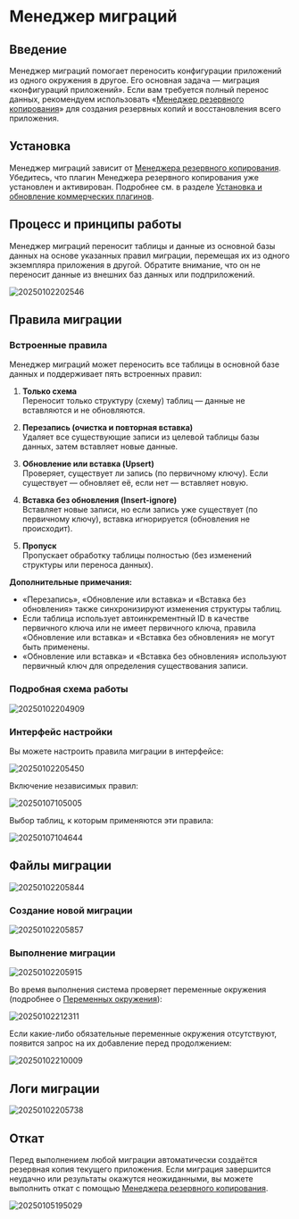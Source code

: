 # Менеджер миграций

<PluginInfo licenseBundled="professional" name="migration-manager"></PluginInfo>

## Введение

Менеджер миграций помогает переносить конфигурации приложений из одного окружения в другое. Его основная задача — миграция «конфигураций приложений». Если вам требуется полный перенос данных, рекомендуем использовать «[Менеджер резервного копирования](/handbook/backups)» для создания резервных копий и восстановления всего приложения.

## Установка

Менеджер миграций зависит от [Менеджера резервного копирования](/handbook/backups). Убедитесь, что плагин Менеджера резервного копирования уже установлен и активирован. Подробнее см. в разделе [Установка и обновление коммерческих плагинов](/welcome/getting-started/plugin).

## Процесс и принципы работы

Менеджер миграций переносит таблицы и данные из основной базы данных на основе указанных правил миграции, перемещая их из одного экземпляра приложения в другой. Обратите внимание, что он не переносит данные из внешних баз данных или подприложений.

![20250102202546](https://static-docs.nocobase.com/20250102202546.png)

## Правила миграции

### Встроенные правила

Менеджер миграций может переносить все таблицы в основной базе данных и поддерживает пять встроенных правил:

1. **Только схема**  
   Переносит только структуру (схему) таблиц — данные не вставляются и не обновляются.

2. **Перезапись (очистка и повторная вставка)**  
   Удаляет все существующие записи из целевой таблицы базы данных, затем вставляет новые данные.

3. **Обновление или вставка (Upsert)**  
   Проверяет, существует ли запись (по первичному ключу). Если существует — обновляет её, если нет — вставляет новую.

4. **Вставка без обновления (Insert-ignore)**  
   Вставляет новые записи, но если запись уже существует (по первичному ключу), вставка игнорируется (обновления не происходит).

5. **Пропуск**  
   Пропускает обработку таблицы полностью (без изменений структуры или переноса данных).

**Дополнительные примечания:**

- «Перезапись», «Обновление или вставка» и «Вставка без обновления» также синхронизируют изменения структуры таблиц.
- Если таблица использует автоинкрементный ID в качестве первичного ключа или не имеет первичного ключа, правила «Обновление или вставка» и «Вставка без обновления» не могут быть применены.
- «Обновление или вставка» и «Вставка без обновления» используют первичный ключ для определения существования записи.

### Подробная схема работы

![20250102204909](https://static-docs.nocobase.com/20250102204909.png)

### Интерфейс настройки

Вы можете настроить правила миграции в интерфейсе:

![20250102205450](https://static-docs.nocobase.com/20250102205450.png)

Включение независимых правил:

![20250107105005](https://static-docs.nocobase.com/20250107105005.png)

Выбор таблиц, к которым применяются эти правила:

![20250107104644](https://static-docs.nocobase.com/20250107104644.png)

## Файлы миграции

![20250102205844](https://static-docs.nocobase.com/20250102205844.png)

### Создание новой миграции

![20250102205857](https://static-docs.nocobase.com/20250102205857.png)

### Выполнение миграции

![20250102205915](https://static-docs.nocobase.com/20250102205915.png)

Во время выполнения система проверяет переменные окружения (подробнее о [Переменных окружения](/handbook/environment-variables)):

![20250102212311](https://static-docs.nocobase.com/20250102212311.png)

Если какие-либо обязательные переменные окружения отсутствуют, появится запрос на их добавление перед продолжением:

![20250102210009](https://static-docs.nocobase.com/20250102210009.png)

## Логи миграции

![20250102205738](https://static-docs.nocobase.com/20250102205738.png)

## Откат

Перед выполнением любой миграции автоматически создаётся резервная копия текущего приложения. Если миграция завершится неудачно или результаты окажутся неожиданными, вы можете выполнить откат с помощью [Менеджера резервного копирования](/handbook/backups).

![20250105195029](https://static-docs.nocobase.com/20250105195029.png)
